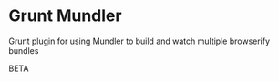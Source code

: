 # Grunt Mundler

Grunt plugin for using Mundler to build and watch multiple browserify bundles

BETA
